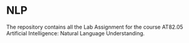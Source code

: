 # NLP
The repository contains all the Lab Assignment for the course AT82.05	Artificial Intelligence: Natural Language Understanding. 
